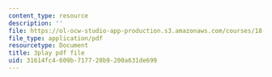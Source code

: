 ```yaml
---
content_type: resource
description: ''
file: https://ol-ocw-studio-app-production.s3.amazonaws.com/courses/18-085-computational-science-and-engineering-i-fall-2008/31614fc4609b717720b9200a631de699_2OmTX1AeVAg.pdf
file_type: application/pdf
resourcetype: Document
title: 3play pdf file
uid: 31614fc4-609b-7177-20b9-200a631de699
---
```

